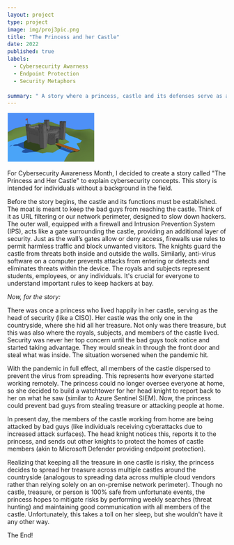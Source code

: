 ```yaml
---
layout: project
type: project
image: img/proj3pic.png
title: "The Princess and her Castle"
date: 2022
published: true
labels:
  - Cybersecurity Awarness
  - Endpoint Protection
  - Security Metaphors
    
summary: " A story where a princess, castle and its defenses serve as a metaphor for cybersecurity, illustrating how protection and threat mitigation work in the digital world."
---
```


<div class="text-center p-4">
  <img width="200px" src="../img/castle.png" >
  
</div>

For Cybersecurity Awareness Month, I decided to create a story called "The Princess and Her Castle" to explain cybersecurity concepts. This story is intended for individuals without a background in the field.

Before the story begins, the castle and its functions must be established.
The moat is meant to keep the bad guys from reaching the castle. Think of it as URL filtering or our network perimeter, designed to slow down hackers.
The outer wall, equipped with a firewall and Intrusion Prevention System (IPS), acts like a gate surrounding the castle, providing an additional layer of security. Just as the wall’s gates allow or deny access, firewalls use rules to permit harmless traffic and block unwanted visitors.
The knights guard the castle from threats both inside and outside the walls. Similarly, anti-virus software on a computer prevents attacks from entering or detects and eliminates threats within the device.
The royals and subjects represent students, employees, or any individuals. It's crucial for everyone to understand important rules to keep hackers at bay.

*Now, for the story:*

There was once a princess who lived happily in her castle, serving as the head of security (like a CISO). Her castle was the only one in the countryside, where she hid all her treasure. Not only was there treasure, but this was also where the royals, subjects, and members of the castle lived. Security was never her top concern until the bad guys took notice and started taking advantage. They would sneak in through the front door and steal what was inside. The situation worsened when the pandemic hit.

With the pandemic in full effect, all members of the castle dispersed to prevent the virus from spreading. This represents how everyone started working remotely. The princess could no longer oversee everyone at home, so she decided to build a watchtower for her head knight to report back to her on what he saw (similar to Azure Sentinel SIEM). Now, the princess could prevent bad guys from stealing treasure or attacking people at home.

In present day, the members of the castle working from home are being attacked by bad guys (like individuals receiving cyberattacks due to increased attack surfaces). The head knight notices this, reports it to the princess, and sends out other knights to protect the homes of castle members (akin to Microsoft Defender providing endpoint protection).

Realizing that keeping all the treasure in one castle is risky, the princess decides to spread her treasure across multiple castles around the countryside (analogous to spreading data across multiple cloud vendors rather than relying solely on an on-premise network perimeter). Though no castle, treasure, or person is 100% safe from unfortunate events, the princess hopes to mitigate risks by performing weekly searches (threat hunting) and maintaining good communication with all members of the castle. Unfortunately, this takes a toll on her sleep, but she wouldn't have it any other way.

The End!
